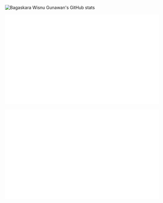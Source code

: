 ![Bagaskara Wisnu Gunawan's GitHub stats](https://github-readme-stats.vercel.app/api?username=bagaskarawg&count_private=true)

![](https://github.com/bagaskarawg/github-stats/blob/master/generated/overview.svg)

![](https://github.com/bagaskarawg/github-stats/blob/master/generated/languages.svg)
